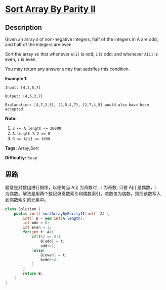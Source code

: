 # [Sort Array By Parity II][title]

## Description

Given an array `A` of non-negative integers, half of the integers in A are
odd, and half of the integers are even.

Sort the array so that whenever `A[i]` is odd, `i` is odd; and whenever `A[i]`
is even, `i` is even.

You may return any answer array that satisfies this condition.



**Example 1:**

```
Input: [4,2,5,7]
Output: [4,5,2,7]
Explanation: [4,7,2,5], [2,5,4,7], [2,7,4,5] would also have been accepted.
```

**Note:**

  1. `2 <= A.length <= 20000`
  2. `A.length % 2 == 0`
  3. `0 <= A[i] <= 1000`


**Tags:** Array,Sort

**Difficulty:** Easy

## 思路

题意是对数组进行排序，以便每当 A[i] 为奇数时，i 为奇数;
只要 A[i] 是偶数，i 为偶数。解法是用两个数记录奇数索引和偶数索引，若数值为偶数，则把该数写入到偶数索引的元素中。

``` java
class Solution {
    public int[] sortArrayByParityII(int[] A) {
        int[] B = new int[A.length];
        int odd = 0;
        int even = 1;
        for(int t: A){
            if(t%2 == 0){
                B[odd] = t;
                odd+=2;
            }else{
                B[even] = t;
                even+=2;
            }
        }
        return B;
    }
}
```

[title]: https://leetcode.com/problems/sort-array-by-parity-ii
